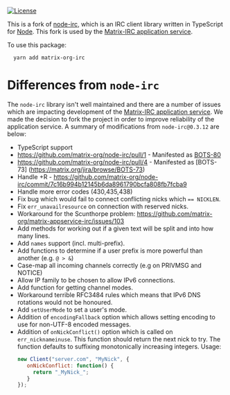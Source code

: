 [![License](https://img.shields.io/badge/license-GPLv3-blue.svg?style=flat)](http://opensource.org/licenses/GPL-3.0)

This is a fork of [node-irc](http://node-irc.readthedocs.org/), which is an IRC client library written in TypeScript for [Node](http://nodejs.org/). This fork is used by the [Matrix-IRC application service](http://github.com/matrix-org/matrix-appservice-irc).

To use this package:
```
  yarn add matrix-org-irc
```

# Differences from `node-irc`
The `node-irc` library isn't well maintained and there are a number of issues which are impacting development of the [Matrix-IRC application service](http://github.com/matrix-org/matrix-appservice-irc). We made the decision to fork the project in order to improve reliability of the application service. A summary of modifications from `node-irc@0.3.12` are below:
 - TypeScript support
 - https://github.com/matrix-org/node-irc/pull/1 - Manifested as [BOTS-80](https://matrix.org/jira/browse/BOTS-80)
 - https://github.com/matrix-org/node-irc/pull/4 - Manifested as [BOTS-73] (https://matrix.org/jira/browse/BOTS-73)
 - Handle +R - https://github.com/matrix-org/node-irc/commit/7c16b994b12145b6da8961790bcfa808fb7fcba9
 - Handle more error codes (430,435,438)
 - Fix bug which would fail to connect conflicting nicks which `== NICKLEN`.
 - Fix `err_unavailresource` on connection with reserved nicks.
 - Workaround for the Scunthorpe problem: https://github.com/matrix-org/matrix-appservice-irc/issues/103
 - Add methods for working out if a given text will be split and into how many lines.
 - Add `names` support (incl. multi-prefix).
 - Add functions to determine if a user prefix is more powerful than another (e.g. `@ > &`)
 - Case-map all incoming channels correctly (e.g on PRIVMSG and NOTICE)
 - Allow IP family to be chosen to allow IPv6 connections.
 - Add function for getting channel modes.
 - Workaround terrible RFC3484 rules which means that IPv6 DNS rotations would not be honoured.
 - Add `setUserMode` to set a user's mode.
 - Addition of `encodingFallback` option which allows setting encoding to use for non-UTF-8 encoded messages.
 - Addition of `onNickConflict()` option which is called on `err_nicknameinuse`. This function should return the next nick to try. The function defaults to suffixing monotonically increasing integers. Usage:
   ```javascript
   new Client("server.com", "MyNick", {
      onNickConflict: function() {
        return "_MyNick_";
      }
   });
   ```
